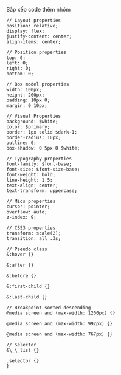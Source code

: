 Sắp xếp code thêm nhóm

    // Layout properties
    position: relative;
    display: flex;
    justify-content: center;
    align-items: center;

    // Position properties
    top: 0;
    left: 0;
    right: 0;
    bottom: 0;

    // Box model properties
    width: 100px;
    height: 200px;
    padding: 10px 0;
    margin: 0 10px;

    // Visual Properties
    background: $white;
    color: $primary;
    border: 1px solid $dark-1;
    border-radius: 10px;
    outline: 0;
    box-shadow: 0 5px 0 $white;

    // Typography properties
    font-family: $font-base;
    font-size: $font-size-base;
    font-weight: bold;
    line-height: 1.5;
    text-align: center;
    text-transform: uppercase;

    // Mics properties
    cursor: pointer;
    overflow: auto;
    z-index: 9;

    // CSS3 properties
    transform: scale(2);
    transition: all .3s;

    // Pseudo class
    &:hover {}

    &:after {}

    &:before {}

    &:first-child {}

    &:last-child {}

    // Breakpoint sorted descending
    @media screen and (max-width: 1200px) {}

    @media screen and (max-width: 992px) {}

    @media screen and (max-width: 767px) {}

    // Selector
    &\_\_list {}

    .selector {}
    }
